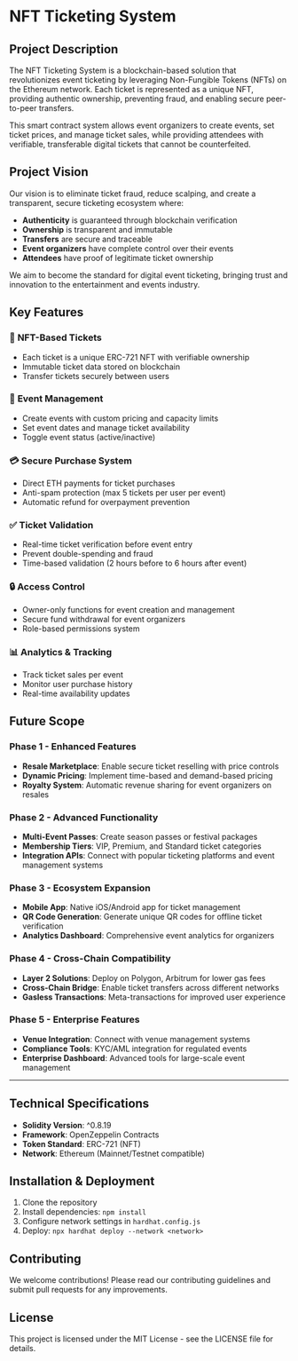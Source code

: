 # NFT Ticketing System

## Project Description

The NFT Ticketing System is a blockchain-based solution that revolutionizes event ticketing by leveraging Non-Fungible Tokens (NFTs) on the Ethereum network. Each ticket is represented as a unique NFT, providing authentic ownership, preventing fraud, and enabling secure peer-to-peer transfers.

This smart contract system allows event organizers to create events, set ticket prices, and manage ticket sales, while providing attendees with verifiable, transferable digital tickets that cannot be counterfeited.

## Project Vision

Our vision is to eliminate ticket fraud, reduce scalping, and create a transparent, secure ticketing ecosystem where:

- **Authenticity** is guaranteed through blockchain verification
- **Ownership** is transparent and immutable
- **Transfers** are secure and traceable
- **Event organizers** have complete control over their events
- **Attendees** have proof of legitimate ticket ownership

We aim to become the standard for digital event ticketing, bringing trust and innovation to the entertainment and events industry.

## Key Features

### 🎫 **NFT-Based Tickets**
- Each ticket is a unique ERC-721 NFT with verifiable ownership
- Immutable ticket data stored on blockchain
- Transfer tickets securely between users

### 🎪 **Event Management**
- Create events with custom pricing and capacity limits
- Set event dates and manage ticket availability
- Toggle event status (active/inactive)

### 💳 **Secure Purchase System**
- Direct ETH payments for ticket purchases
- Anti-spam protection (max 5 tickets per user per event)
- Automatic refund for overpayment prevention

### ✅ **Ticket Validation**
- Real-time ticket verification before event entry
- Prevent double-spending and fraud
- Time-based validation (2 hours before to 6 hours after event)

### 🔒 **Access Control**
- Owner-only functions for event creation and management
- Secure fund withdrawal for event organizers
- Role-based permissions system

### 📊 **Analytics & Tracking**
- Track ticket sales per event
- Monitor user purchase history
- Real-time availability updates

## Future Scope

### Phase 1 - Enhanced Features
- **Resale Marketplace**: Enable secure ticket reselling with price controls
- **Dynamic Pricing**: Implement time-based and demand-based pricing
- **Royalty System**: Automatic revenue sharing for event organizers on resales

### Phase 2 - Advanced Functionality
- **Multi-Event Passes**: Create season passes or festival packages
- **Membership Tiers**: VIP, Premium, and Standard ticket categories
- **Integration APIs**: Connect with popular ticketing platforms and event management systems

### Phase 3 - Ecosystem Expansion
- **Mobile App**: Native iOS/Android app for ticket management
- **QR Code Generation**: Generate unique QR codes for offline ticket verification
- **Analytics Dashboard**: Comprehensive event analytics for organizers

### Phase 4 - Cross-Chain Compatibility
- **Layer 2 Solutions**: Deploy on Polygon, Arbitrum for lower gas fees
- **Cross-Chain Bridge**: Enable ticket transfers across different networks
- **Gasless Transactions**: Meta-transactions for improved user experience

### Phase 5 - Enterprise Features
- **Venue Integration**: Connect with venue management systems
- **Compliance Tools**: KYC/AML integration for regulated events
- **Enterprise Dashboard**: Advanced tools for large-scale event management

---

## Technical Specifications

- **Solidity Version**: ^0.8.19
- **Framework**: OpenZeppelin Contracts
- **Token Standard**: ERC-721 (NFT)
- **Network**: Ethereum (Mainnet/Testnet compatible)

## Installation & Deployment

1. Clone the repository
2. Install dependencies: `npm install`
3. Configure network settings in `hardhat.config.js`
4. Deploy: `npx hardhat deploy --network <network>`

## Contributing

We welcome contributions! Please read our contributing guidelines and submit pull requests for any improvements.

## License

This project is licensed under the MIT License - see the LICENSE file for details.
